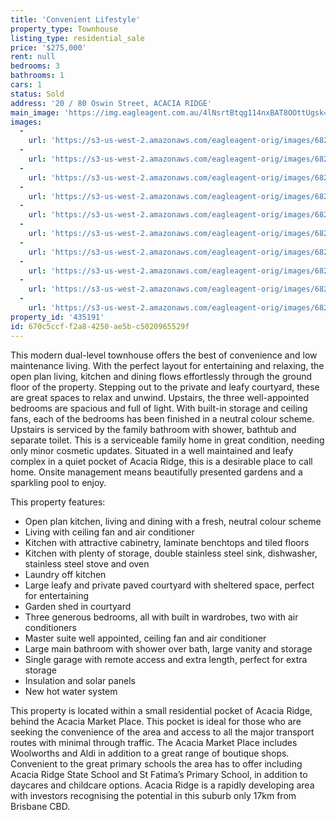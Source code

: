 ```yaml
---
title: 'Convenient Lifestyle'
property_type: Townhouse
listing_type: residential_sale
price: '$275,000'
rent: null
bedrooms: 3
bathrooms: 1
cars: 1
status: Sold
address: '20 / 80 Oswin Street, ACACIA RIDGE'
main_image: 'https://img.eagleagent.com.au/4lNsrtBtqg114nxBAT8OOttUgsk=/1280x854/smart/https://s3-us-west-2.amazonaws.com/eagleagent-orig/images/6821545/126515258-image-M.jpg'
images:
  -
    url: 'https://s3-us-west-2.amazonaws.com/eagleagent-orig/images/6821554/126515258-image-I.jpg'
  -
    url: 'https://s3-us-west-2.amazonaws.com/eagleagent-orig/images/6821553/126515258-image-H.jpg'
  -
    url: 'https://s3-us-west-2.amazonaws.com/eagleagent-orig/images/6821552/126515258-image-G.jpg'
  -
    url: 'https://s3-us-west-2.amazonaws.com/eagleagent-orig/images/6821551/126515258-image-F.jpg'
  -
    url: 'https://s3-us-west-2.amazonaws.com/eagleagent-orig/images/6821550/126515258-image-E.jpg'
  -
    url: 'https://s3-us-west-2.amazonaws.com/eagleagent-orig/images/6821549/126515258-image-D.jpg'
  -
    url: 'https://s3-us-west-2.amazonaws.com/eagleagent-orig/images/6821548/126515258-image-C.jpg'
  -
    url: 'https://s3-us-west-2.amazonaws.com/eagleagent-orig/images/6821547/126515258-image-B.jpg'
  -
    url: 'https://s3-us-west-2.amazonaws.com/eagleagent-orig/images/6821546/126515258-image-A.jpg'
  -
    url: 'https://s3-us-west-2.amazonaws.com/eagleagent-orig/images/6821545/126515258-image-M.jpg'
property_id: '435191'
id: 670c5ccf-f2a8-4250-ae5b-c5020965529f
---
```

This modern dual-level townhouse offers the best of convenience and low maintenance living. With the perfect layout for entertaining and relaxing, the open plan living, kitchen and dining flows effortlessly through the ground floor of the property. Stepping out to the private and leafy courtyard, these are great spaces to relax and unwind. Upstairs, the three well-appointed bedrooms are spacious and full of light. With built-in storage and ceiling fans, each of the bedrooms has been finished in a neutral colour scheme. Upstairs is serviced by the family bathroom with shower, bathtub and separate toilet. This is a serviceable family home in great condition, needing only minor cosmetic updates. Situated in a well maintained and leafy complex in a quiet pocket of Acacia Ridge, this is a desirable place to call home. Onsite management means beautifully presented gardens and a sparkling pool to enjoy.

This property features:
*  Open plan kitchen, living and dining with a fresh, neutral colour scheme
*  Living with ceiling fan and air conditioner
*  Kitchen with attractive cabinetry, laminate benchtops and tiled floors
*  Kitchen with plenty of storage, double stainless steel sink, dishwasher, stainless steel stove and oven
*  Laundry off kitchen
*  Large leafy and private paved courtyard with sheltered space, perfect for entertaining
*  Garden shed in courtyard
*  Three generous bedrooms, all with built in wardrobes, two with air conditioners
*  Master suite well appointed, ceiling fan and air conditioner
*  Large main bathroom with shower over bath, large vanity and storage
*  Single garage with remote access and extra length, perfect for extra storage
*  Insulation and solar panels
*  New hot water system

This property is located within a small residential pocket of Acacia Ridge, behind the Acacia Market Place. This pocket is ideal for those who are seeking the convenience of the area and access to all the major transport routes with minimal through traffic. The Acacia Market Place includes Woolworths and Aldi in addition to a great range of boutique shops. Convenient to the great primary schools the area has to offer including Acacia Ridge State School and St Fatima’s Primary School, in addition to daycares and childcare options. Acacia Ridge is a rapidly developing area with investors recognising the potential in this suburb only 17km from Brisbane CBD.